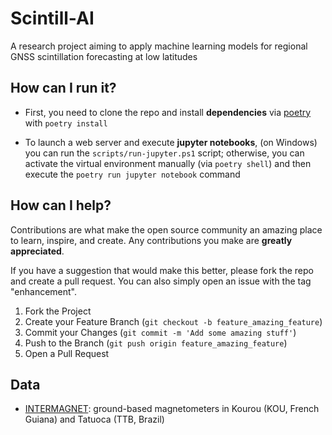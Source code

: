 # Scintill-AI
A research project aiming to apply machine learning models for regional GNSS scintillation forecasting at low latitudes

## How can I run it?

- First, you need to clone the repo and install **dependencies** via [poetry](https://python-poetry.org/docs/) with `poetry install`

- To launch a web server and execute **jupyter notebooks**, (on Windows) you can run the `scripts/run-jupyter.ps1` script; otherwise, you can activate the virtual environment manually (via `poetry shell`) and then execute the `poetry run jupyter notebook` command

<!---
- To start an **[MLflow](https://mlflow.org/) tracking server**, (on Windows) you can run the `scripts/run-mlflow-ui.ps1` script; the **tracking UI** can be accessed locally by navigating to `http://localhost:5000/`

- Launch the **web app** via `streamlit run ./app/0_🏠_Home.py`
-->

## How can I help?

Contributions are what make the open source community an amazing place to learn, inspire, and create. Any contributions you make are **greatly appreciated**.

If you have a suggestion that would make this better, please fork the repo and create a pull request. You can also simply open an issue with the tag "enhancement".

1. Fork the Project
2. Create your Feature Branch (`git checkout -b feature_amazing_feature`)
3. Commit your Changes (`git commit -m 'Add some amazing stuff'`)
4. Push to the Branch (`git push origin feature_amazing_feature`)
5. Open a Pull Request

<!---
An (hopefully) up-to-date list of things to do can be found [here](https://github.com/viventriglia/t-fors/blob/develop/todo.md?plain=1).
-->

## Data

- [INTERMAGNET](https://imag-data.bgs.ac.uk/GIN_V1/GINForms2?observatoryIagaCode=KOU&publicationState=Best+available&dataStartDate=2014-01-01&dataDuration=10&submitValue=Bulk+Download+...&request=DataView&samplesPerDay=minute): ground-based magnetometers in Kourou (KOU, French Guiana) and Tatuoca (TTB, Brazil)